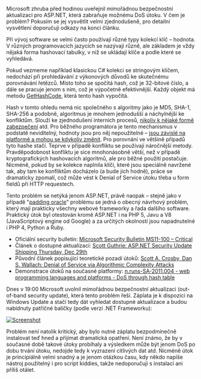 <!-- dcterms:identifier = aspnetcz#361 -->
<!-- dcterms:title = Nainstalujte si mimořádnou bezpečnostní aktualizaci pro ASP.NET -->
<!-- dcterms:abstract = Microsoft zhruba před hodinou uveřejnil mimořádnou bezpečnostní aktualizaci pro ASP.NET, která zabraňuje možnému DoS útoku. -->
<!-- np9:categoryId = 2 -->
<!-- x4w:category = Bezpečnost -->
<!-- np9:authorId = 1 -->
<!-- np9:authorEmail = michal.valasek@altairis.cz -->
<!-- dcterms:creator = Michal Altair Valášek -->
<!-- dcterms:created = 2011-12-29T21:14:30.587+01:00 -->
<!-- dcterms:dateAccepted = 2011-12-29T21:14:33+01:00 -->
<!-- x4w:pictureWidth = 150 -->
<!-- x4w:pictureHeight = 150 -->
<!-- x4w:pictureUrl = /perex-pictures/20111229-nainstalujte-si-mimoradnou-bezpecnostni-aktualizaci-pro-asp-net.png -->

Microsoft zhruba před hodinou uveřejnil mimořádnou bezpečnostní aktualizaci pro ASP.NET, která zabraňuje možnému DoS útoku. V čem je problém? Pokusím se jej vysvětlit velmi zjednodušeně, pro detailní vysvětlení doporučuji odkazy na konci článku.

Při vývoj software se velmi často používají různé typy kolekcí klíč – hodnota. V různých programovacích jazycích se nazývají různě, ale základem je vždy nějaká forma hashovací tabulky, v níž se ukládají klíče a podle které se vyhledává. 

Pokud vezmeme například klasickou C# kolekci se stringovým klíčem, nedochází při prohledávání z výkonových důvodů ke skutečnému porovnávání řetězců. Místo toho se spočítá hash, což je 32-bitové číslo, a dále se pracuje jenom s ním, což je výpočetně efektivnější. Každý objekt má metodu [GetHashCode](http://msdn.microsoft.com/en-us/library/system.object.gethashcode.aspx), která tento hash vypočítá. 

Hash v tomto ohledu nemá nic společného s algoritmy jako je MD5, SHA-1, SHA-256 a podobně, algoritmus je mnohem jednodušší a náchylnější ke konfliktům. Slouží ke zjednodušení interních procesů, [nikoliv k nějaké formě zabezpečení](http://blogs.msdn.com/b/ericlippert/archive/2005/10/24/482447.aspx) atd. Pro běžného programátora je tento mechanismus v podstatě neviditelný, hodnoty jsou pro něj nepoužitelné – [jsou závislé na platformě a mohou se kdykoliv změnit](http://blogs.msdn.com/b/ericlippert/archive/2011/07/15/the-curious-property-revealed.aspx). Pro porovnání ve většině případů tyto hashe stačí. Teprve v případě konfliktu se používají náročnější metody. Pravděpodobnost konfliktu je sice mnohonásobně větší, než v případě kryptografických hashovacích algoritmů, ale pro běžné použití postačuje. Nicméně, pokud by se kolekce naplnila klíči, které jsou speciálně navržené tak, aby tam ke konfliktům docházelo (a bude jich hodně), práce se dramaticky zpomalí, což může vést k Denial of Service útoku třeba u form fieldů při HTTP requestech. 

Tento problém se netýká jenom ASP.NET, právě naopak – stejně jako v případě "[padding oracle](http://www.aspnet.cz/articles/303-padding-oracle-chyba-v-asp-net-o-co-vlastne-slo)" problému se jedná o obecný návrhový problém, který mají prakticky všechny webové frameworky a řada dalšího software. Praktický útok byl otestován kromě ASP.NET i na PHP 5, Javu a V8 (JavaScriptový engine od Google) a za určitých okolností jsou napadnutelné i PHP 4, Python a Ruby.

*   Oficiální security bulletin: [Microsoft Security Bulletin MS11-100 – Critical](http://technet.microsoft.com/en-us/security/bulletin/ms11-100)
*   Článek o dostupné aktualizaci: [Scott Guthrie: ASP.NET Security Update Shipping Thursday, Dec 29th](http://weblogs.asp.net/scottgu/archive/2011/12/28/asp-net-security-update-shipping-thursday-dec-29th.aspx)
*   Původní článek popisující teoretické pozadí útoků: [Scott A. Crosby, Dan S. Wallach: Denial of Service via Algorithmic Complexity Attacks](http://www.cs.rice.edu/~scrosby/hash/CrosbyWallach_UsenixSec2003.pdf)
*   Demonstrace útoků na současné platformy: [n.runs-SA-2011.004 - web programming languages and platforms - DoS through hash table](http://www.nruns.com/_downloads/advisory28122011.pdf)

Dnes v 19:00 Microsoft uvolnil mimořádnou bezpečnostní aktualizaci (out-of-band security update), která tento problém řeší. Záplata je k dispozici na Windows Update a stačí tedy dát vyhledat dostupné aktualizace a budou nabídnuty patřičné balíčky (podle verzí .NET Frameworku):

[![Screenshot](https://www.cdn.altairis.cz/Blog/2011/20111229-oobsecurityupdate_thumb.png "Windows Update: záplaty pro .NET 3.5 a 4.0 na Windows 2008 R2")](https://www.cdn.altairis.cz/Blog/2011/20111229-oobsecurityupdate_2.png)

Problém není natolik kritický, aby bylo nutné záplatu bezpodmínečně instalovat teď hned a přijímat dramatická opatření. Není známo, že by v současné době takové útoky probíhaly a výsledkem může být jenom DoS po dobu trvání útoku, nedojde tedy k vyzrazení citlivých dat atd. Nicméně útok je principiálně velmi snadný a je jenom otázkou času, kdy někdo napíše nástroj použitelný i pro script kiddies, takže nedoporučuji s instalací ani příliš otálet.